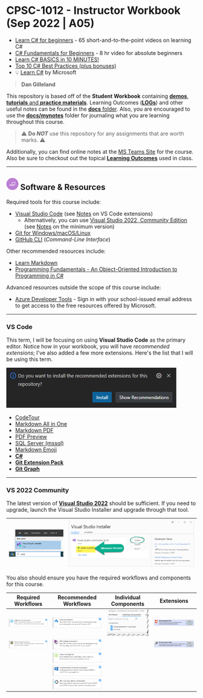 # CPSC-1012 - **Instructor Workbook** (Sep 2022 | A05)

- [Learn C# for beginners](https://www.youtube.com/watch?v=EtNd4eH9Wrk&list=PLhq7kqloVlM95ROEbGpJEdpadDmtrC343) - 65 short-and-to-the-point videos on learning C#
- [C# Fundamentals for Beginners](https://youtu.be/0QUgvfuKvWU) - 8 hr video for absolute beginners
- [Learn C# BASICS in 10 MINUTES!](https://youtu.be/IFayQioG71A)
- [Top 10 C# Best Practices (plus bonuses)](https://youtu.be/-9b8NRqjUFM)
- :bulb: [Learn C#](https://learn.microsoft.com/en-us/users/dotnet/collections/yz26f8y64n7k07) by Microsoft

> **Dan Gilleland**

This repository is based off of the **Student Workbook** containing [**demos**, **tutorials** and **practice materials**](./src/ReadMe.md). Learning Outcomes ([**LOGs**](./docs/learning_outcomes/ReadMe.md)) and other useful notes can be found in the [**docs** folder](./docs). Also, you are encouraged to use the [**docs/mynotes**](./docs/mynotes) folder for journaling what you are learning throughout this course.

> :warning: **Do *NOT*** use this repository for any assignments that are worth marks. :warning:

Additionally, you can find online notes at the [MS Teams Site](https://www.microsoft.com/en-ca/microsoft-teams/log-in) for the course. Also be sure to checkout out the topical [**Learning Outcomes**](https://.github.io/about/LOGs.html) used in class.

----

## ![Software et.al.](./docs/images/code.png) Software & Resources

Required tools for this course include:

- [Visual Studio Code](https://code.visualstudio.com) (see [Notes]() on VS Code extensions)
  - Alternatively, you can use [Visual Studio 2022, Community Edition](https://visualstudio.microsoft.com/) (see [Notes](#vs-2022-community) on the minimum version)
- [Git for Windows/macOS/Linux](https://git-scm.com/downloads)
- [GitHub CLI](https://cli.github.com/) (*Command-Line Interface*)

Other recommended resources include:

- [Learn Markdown](https://commonmark.org/help/)
- [Programming Fundamentals - An Object-Oriented Introduction to Programming in C#](https://programming-0101.github.io/TheBook/)

Advanced resources outside the scope of this course include:

- [Azure Developer Tools](https://azureforeducation.microsoft.com/devtools) - Sign in with your school-issued email address to get access to the free resources offered by Microsoft.

----

### VS Code

This term, I will be focusing on using **Visual Studio Code** as the primary editor. Notice how in your workbook, you will have *recommended extensions*; I've also added a few more extensions. Here's the list that I will be using this term.

![](./docs/images/vs-code-extensions.png)

- [CodeTour](https://marketplace.visualstudio.com/items?itemName=vsls-contrib.codetour)
- [Markdown All in One](https://marketplace.visualstudio.com/items?itemName=yzhang.markdown-all-in-one)
- [Markdown PDF](https://marketplace.visualstudio.com/items?itemName=yzane.markdown-pdf)
- [PDF Preview](https://marketplace.visualstudio.com/items?itemName=analytic-signal.preview-pdf)
- [SQL Server (mssql)](https://marketplace.visualstudio.com/items?itemName=ms-mssql.mssql)
- [Markdown Emoji](https://marketplace.visualstudio.com/items?itemName=bierner.markdown-emoji)
- [**C#**](https://marketplace.visualstudio.com/items?itemName=ms-dotnettools.csharp)
- [**Git Extension Pack**](https://marketplace.visualstudio.com/items?itemName=donjayamanne.git-extension-pack)
- [**Git Graph**](https://marketplace.visualstudio.com/items?itemName=mhutchie.git-graph)

----

### VS 2022 Community

The latest version of [**Visual Studio 2022**](https://visualstudio.microsoft.com/) should be sufficient. If you need to upgrade, launch the Visual Studio Installer and upgrade through that tool.

| ![Launch VS Installer](./docs/images/vs-installer.png) | ![VS Install - Min VS2022 Version](./docs/images/vs-min-version.png) |
|--------------------------------------------------------|----------------------------------------------------------------------|

You also should ensure you have the required workflows and components for this course.

| Required Workflows | Recommended Workflows | Individual Components | Extensions |
|--------------------|-----------------------|-----------------------|------------|
| ![ASPNET and web development](./docs/images/vs-workload-asp-net-web.png) | ![Azure development](./docs/images/vs-workload-azure.png) | ![GH and LiveShare](./docs/images/vs-individual-components.png) | ![Web Essentials](./docs/images/vs-extension-web-essentials.png) |
| ![Data storage and processing](./docs/images/vs-workload-data-storage.png) | ![.NET desktop development](./docs/images/vs-workload-net-desktop.png) | | ![EF Core Power Tools](./docs/images/vs-extension-ef-core-power-tools.png) |
| | ![Node.js development](./docs/images/vs-workload-node.png) | | |
| | ![Universal Windows Platform development](./docs/images/vs-workload-uwp.png) | | |
| | ![.NET Core cross-platform development](./docs/images/vs-workload-net-core-cross-platform.png) | | |
